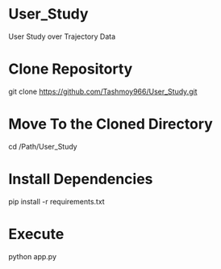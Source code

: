 # User_Study
User Study over Trajectory Data

# Clone Repositorty 
git clone https://github.com/Tashmoy966/User_Study.git

# Move To the Cloned Directory
cd /Path/User_Study

# Install Dependencies
pip install -r requirements.txt

# Execute
python app.py
